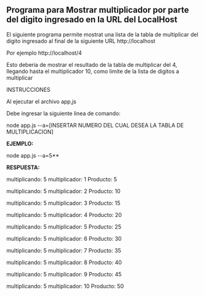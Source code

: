 ## Programa para Mostrar multiplicador por parte del digito ingresado en la URL del LocalHost

El siguiente programa permite mostrat una lista de la tabla de multiplicar del digito ingresado al final de la siguiente URL  http://localhost

Por ejemplo  http://localhost/4

Esto deberia de mostrar el resultado de la tabla de multiplicar del 4, llegando hasta el multiplicador 10, como limite de la lista de digitos a multiplicar

INSTRUCCIONES

Al ejecutar el archivo app,js

Debe ingresar la siguiente linea de comando:

node app.js --a=[INSERTAR NUMERO DEL CUAL DESEA LA TABLA DE MULTIPLICACION]

**EJEMPLO:**

 node app.js --a=5**

**RESPUESTA:**

multiplicando: 5
multiplicador: 1
Producto: 5  

multiplicando: 5
multiplicador: 2
Producto: 10    

multiplicando: 5
multiplicador: 3
Producto: 15    

multiplicando: 5
multiplicador: 4
Producto: 20    

multiplicando: 5
multiplicador: 5
Producto: 25

multiplicando: 5
multiplicador: 6
Producto: 30

multiplicando: 5
multiplicador: 7
Producto: 35

multiplicando: 5
multiplicador: 8
Producto: 40

multiplicando: 5
multiplicador: 9
Producto: 45

multiplicando: 5
multiplicador: 10
Producto: 50